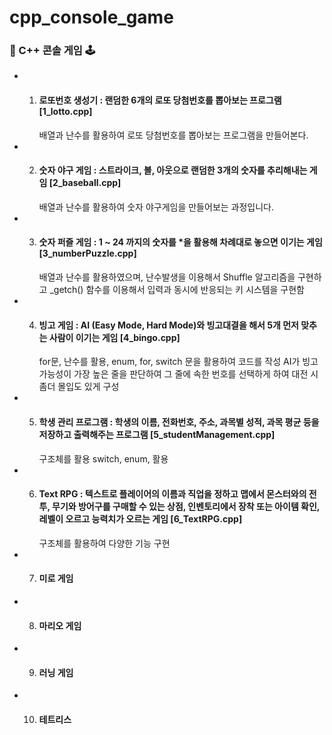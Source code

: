 # cpp_console_game

### 📼 C++ 콘솔 게임 🕹

- 1. #### 로또번호 생성기 : 랜덤한 6개의 로또 당첨번호를 뽑아보는 프로그램 [1_lotto.cpp]
     배열과 난수를 활용하여 로또 당첨번호를 뽑아보는 프로그램을 만들어본다.

- 2. #### 숫자 야구 게임 : 스트라이크, 볼, 아웃으로 랜덤한 3개의 숫자를 추리해내는 게임 [2_baseball.cpp]
     배열과 난수를 활용하여 숫자 야구게임을 만들어보는 과정입니다.

- 3. #### 숫자 퍼즐 게임 : 1 ~ 24 까지의 숫자를 \*을 활용해 차례대로 놓으면 이기는 게임 [3_numberPuzzle.cpp]
     배열과 난수를 활용하였으며, 난수발생을 이용해서 Shuffle 알고리즘을 구현하고
     \_getch() 함수를 이용해서 입력과 동시에 반응되는 키 시스템을 구현함

- 4. #### 빙고 게임 : AI (Easy Mode, Hard Mode)와 빙고대결을 해서 5개 먼저 맞추는 사람이 이기는 게임 [4_bingo.cpp]
     for문, 난수를 활용, enum, for, switch 문을 활용하여 코드를 작성
     AI가 빙고 가능성이 가장 높은 줄을 판단하여 그 줄에 속한 번호를 선택하게 하여 대전 시 좀더 몰입도 있게 구성

- 5. #### 학생 관리 프로그램 : 학생의 이름, 전화번호, 주소, 과목별 성적, 과목 평균 등을 저장하고 출력해주는 프로그램 [5_studentManagement.cpp]
     구조체를 활용 switch, enum, 활용

- 6. #### Text RPG : 텍스트로 플레이어의 이름과 직업을 정하고 맵에서 몬스터와의 전투, 무기와 방어구를 구매할 수 있는 상점, 인벤토리에서 장착 또는 아이템 확인, 레벨이 오르고 능력치가 오르는 게임 [6_TextRPG.cpp]
     구조체를 활용하여 다양한 기능 구현
     
- 7. #### 미로 게임

- 8. #### 마리오 게임

- 9. #### 러닝 게임

- 10. #### 테트리스
